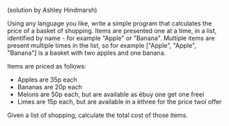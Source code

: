 (solution by Ashley Hindmarsh)

Using any language you like, write a simple program that calculates the price of a basket of shopping.
Items are presented one at a time, in a list, identified by name - for example "Apple" or "Banana".
Multiple items are present multiple times in the list, so for example ["Apple", "Apple", "Banana"]
is a basket with two apples and one banana.

Items are priced as follows:
 - Apples are 35p each
 - Bananas are 20p each
 - Melons are 50p each, but are available as ëbuy one get one freeí
 - Limes are 15p each, but are available in a ëthree for the price twoí offer

Given a list of shopping, calculate the total cost of those items.
